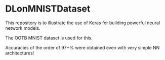 # DLonMNISTDataset

This repository is to illustrate the use of Keras for building powerful neural network models.

The OOTB MNIST dataset is used for this.

Accuracies of the order of 97+% were obtained even with very simple NN architectures!
